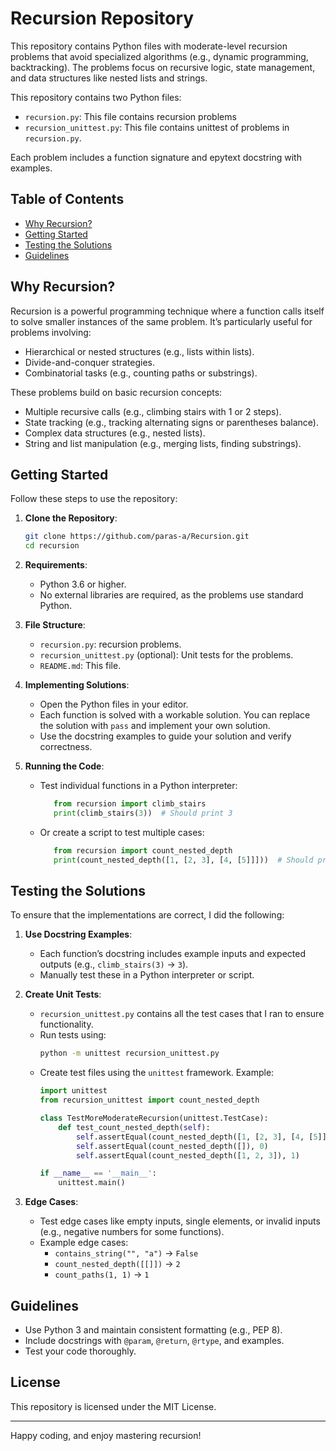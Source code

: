 # Recursion Repository

This repository contains Python files with moderate-level recursion problems that avoid specialized algorithms (e.g., dynamic programming, backtracking). The problems focus on recursive logic, state management, and data structures like nested lists and strings.

This repository contains two Python files:
- `recursion.py`: This file contains recursion problems
- `recursion_unittest.py`: This file contains unittest of problems in `recursion.py`.

Each problem includes a function signature and epytext docstring with examples.

## Table of Contents
- [Why Recursion?](#why-recursion)
- [Getting Started](#getting-started)
- [Testing the Solutions](#testing-the-solutions)
- [Guidelines](#Guidelines)

## Why Recursion?
Recursion is a powerful programming technique where a function calls itself to solve smaller instances of the same problem. It’s particularly useful for problems involving:
- Hierarchical or nested structures (e.g., lists within lists).
- Divide-and-conquer strategies.
- Combinatorial tasks (e.g., counting paths or substrings).

These problems build on basic recursion concepts:
- Multiple recursive calls (e.g., climbing stairs with 1 or 2 steps).
- State tracking (e.g., tracking alternating signs or parentheses balance).
- Complex data structures (e.g., nested lists).
- String and list manipulation (e.g., merging lists, finding substrings).

## Getting Started
Follow these steps to use the repository:

1. **Clone the Repository**:
   ```bash
   git clone https://github.com/paras-a/Recursion.git
   cd recursion
   ```

2. **Requirements**:
   - Python 3.6 or higher.
   - No external libraries are required, as the problems use standard Python.

3. **File Structure**:
   - `recursion.py`: recursion problems.
   - `recursion_unittest.py` (optional): Unit tests for the problems.
   - `README.md`: This file.

4. **Implementing Solutions**:
   - Open the Python files in your editor.
   - Each function is solved with a workable solution. You can replace the solution with `pass` and implement your own solution.
   - Use the docstring examples to guide your solution and verify correctness.

5. **Running the Code**:
   - Test individual functions in a Python interpreter:
     ```python
        from recursion import climb_stairs
        print(climb_stairs(3))  # Should print 3
     ```
   - Or create a script to test multiple cases:
     ```python 
        from recursion import count_nested_depth
        print(count_nested_depth([1, [2, 3], [4, [5]]]))  # Should print 3
     ```

## Testing the Solutions
To ensure that the implementations are correct, I did the following:

1. **Use Docstring Examples**:
   - Each function’s docstring includes example inputs and expected outputs (e.g., `climb_stairs(3)` → `3`).
   - Manually test these in a Python interpreter or script.

2. **Create Unit Tests**:
   - `recursion_unittest.py` contains all the test cases that I ran to ensure functionality.
   - Run tests using:
     ```bash
     python -m unittest recursion_unittest.py
     ```
   - Create test files using the `unittest` framework. Example:
     ```python
     import unittest
     from recursion_unittest import count_nested_depth

     class TestMoreModerateRecursion(unittest.TestCase):
         def test_count_nested_depth(self):
             self.assertEqual(count_nested_depth([1, [2, 3], [4, [5]]]), 3)
             self.assertEqual(count_nested_depth([]), 0)
             self.assertEqual(count_nested_depth([1, 2, 3]), 1)

     if __name__ == '__main__':
         unittest.main()
     ```

3. **Edge Cases**:
   - Test edge cases like empty inputs, single elements, or invalid inputs (e.g., negative numbers for some functions).
   - Example edge cases:
     - `contains_string("", "a")` → `False`
     - `count_nested_depth([[]])` → `2`
     - `count_paths(1, 1)` → `1`

## Guidelines
- Use Python 3 and maintain consistent formatting (e.g., PEP 8).
- Include docstrings with `@param`, `@return`, `@rtype`, and examples.
- Test your code thoroughly.

## License
This repository is licensed under the MIT License.

---

Happy coding, and enjoy mastering recursion!